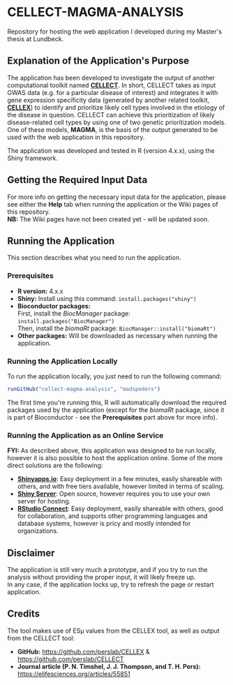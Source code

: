 # CELLECT-MAGMA-ANALYSIS
Repository for hosting the web application I developed during my Master's thesis at Lundbeck.  

## Explanation of the Application's Purpose
The application has been developed to investigate the output of another computational toolkit named [**CELLECT**](https://github.com/perslab/CELLECT). In short, CELLECT takes as input GWAS data (e.g. for a particular disease of interest) and integrates it with gene expression specificity data (generated by another related toolkit, [**CELLEX**](https://github.com/perslab/CELLEX)) to identify and prioritize likely cell types involved in the etiology of the disease in question. CELLECT can achieve this prioritization of likely disease-related cell types by using one of two genetic prioritization models. One of these models, **MAGMA**, is the basis of the output generated to be used with the web application in this repository.  

The application was developed and tested in R (version 4.x.x), using the Shiny framework.  

## Getting the Required Input Data
For more info on getting the necessary input data for the application, please see either the **Help** tab when running the application or the Wiki pages of this repository.  
**NB:** The Wiki pages have not been created yet - will be updated soon.

## Running the Application  
This section describes what you need to run the application.  

### Prerequisites  
- **R version:** 4.x.x
- **Shiny:** Install using this command: `install.packages("shiny")`
- **Bioconductor packages:**  
First, install the _BiocManager_ package: `install.packages("BiocManager")`  
Then, install the _biomaRt_ package: `BiocManager::install("biomaRt")`  
- **Other packages:** Will be downloaded as necessary when running the application.

### Running the Application Locally
To run the application locally, you just need to run the following command:  
```R
runGitHub("cellect-magma-analysis", "madspeders")
```
The first time you're running this, R will automatically download the required packages used by the application (except for the _biomaRt_ package, since it is part of Bioconductor - see the **Prerequisites** part above for more info).

### Running the Application as an Online Service  
**FYI:** As described above, this application was designed to be run locally, however it is also possible to host the application online. Some of the more direct solutions are the following:
- [**Shinyapps.io**](https://www.shinyapps.io/): Easy deployment in a few minutes, easily shareable with others, and with free tiers available, however limited in terms of scaling.
- [**Shiny Server**](https://www.rstudio.com/products/shiny/shiny-server/): Open source, however requires you to use your own server for hosting.
- [**RStudio Connect**](https://www.rstudio.com/products/connect/): Easy deployment, easily shareable with others, good for collaboration, and supports other programming languages and database systems, however is pricy and mostly intended for organizations.

## Disclaimer
The application is still very much a prototype, and if you try to run the analysis without providing the proper input, it will likely freeze up.  
In any case, if the application locks up, try to refresh the page or restart application.

## Credits
The tool makes use of ESµ values from the CELLEX tool, as well as output from the CELLECT tool:
- **GitHub:** https://github.com/perslab/CELLEX & https://github.com/perslab/CELLECT
- **Journal article (P. N. Timshel, J. J. Thompson, and T. H. Pers):** https://elifesciences.org/articles/55851
